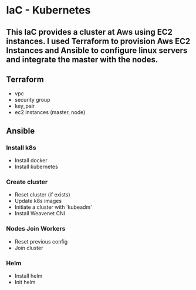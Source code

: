 IaC - Kubernetes
=========

## This IaC provides a cluster at Aws using EC2 instances. I used Terraform to provision Aws EC2 Instances and Ansible to configure linux servers and integrate the master with the nodes.

## Terraform 

- vpc
- security group
- key_pair
- ec2 instances (master, node)

## Ansible


### Install k8s

- Install docker
- Install kubernetes

### Create cluster

- Reset cluster (if exists)
- Update k8s images
- Initiate a cluster with 'kubeadm'
- Install Weavenet CNI


### Nodes Join Workers

- Reset previous config
- Join cluster

### Helm

- Install helm
- Init helm
